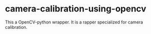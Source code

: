 # camera-calibration-using-opencv
This a OpenCV-python wrapper.
It is a rapper specialized for camera calibration.

